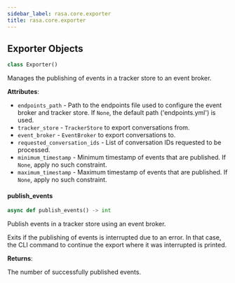 ```yaml
---
sidebar_label: rasa.core.exporter
title: rasa.core.exporter
---
```

## Exporter Objects

```python
class Exporter()
```

Manages the publishing of events in a tracker store to an event broker.

**Attributes**:

- `endpoints_path` - Path to the endpoints file used to configure the event
  broker and tracker store. If `None`, the default path (&#x27;endpoints.yml&#x27;)
  is used.
- `tracker_store` - `TrackerStore` to export conversations from.
- `event_broker` - `EventBroker` to export conversations to.
- `requested_conversation_ids` - List of conversation IDs requested to be
  processed.
- `minimum_timestamp` - Minimum timestamp of events that are published.
  If `None`, apply no such constraint.
- `maximum_timestamp` - Maximum timestamp of events that are published.
  If `None`, apply no such constraint.

#### publish\_events

```python
async def publish_events() -> int
```

Publish events in a tracker store using an event broker.

Exits if the publishing of events is interrupted due to an error. In that case,
the CLI command to continue the export where it was interrupted is printed.

**Returns**:

  The number of successfully published events.

